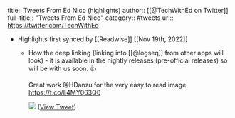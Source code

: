 title:: Tweets From Ed Nico (highlights)
author:: [[@TechWithEd on Twitter]]
full-title:: "Tweets From Ed Nico"
category:: #tweets
url:: https://twitter.com/TechWithEd

- Highlights first synced by [[Readwise]] [[Nov 19th, 2022]]
	- How the deep linking (linking into [[@logseq]] from other apps will look) - it is available in the nightly releases (pre-official releases) so will be with us soon. 👍
	  
	  Great work @HDanzu for the very easy to read image. https://t.co/Ii4MY063Q0 
	  
	  ![](https://pbs.twimg.com/media/FQgwR1jXsAItsEk.jpg) ([View Tweet](https://twitter.com/TechWithEd/status/1515514360235364353))